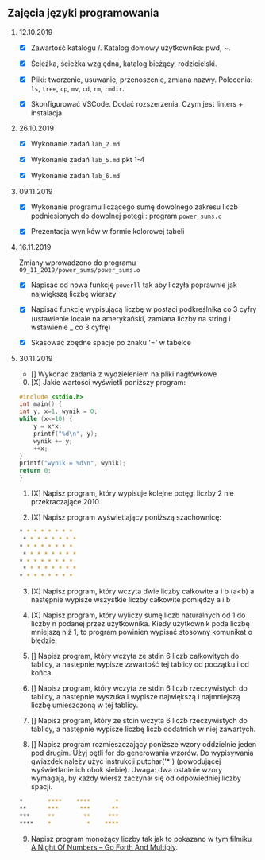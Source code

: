 ## Zajęcia języki programowania
1. 12.10.2019

    * [X] Zawartość katalogu /. Katalog domowy użytkownika: pwd, ~.

    * [X] Ścieżka, ścieżka względna, katalog bieżący, rodzicielski.

    * [X] Pliki: tworzenie, usuwanie, przenoszenie, zmiana nazwy. Polecenia: `ls`, `tree`, `cp`, `mv`, `cd`, `rm`, `rmdir`.

    * [X] Skonfigurować VSCode. Dodać rozszerzenia. Czym jest linters + instalacja.


1. 26.10.2019

    * [X] Wykonanie zadań `lab_2.md`

    * [X] Wykonanie zadań `lab_5.md` pkt 1-4

    * [X] Wykonanie zadań `lab_6.md`

1. 09.11.2019

    * [X] Wykonanie programu liczącego sumę dowolnego zakresu liczb podniesionych do dowolnej potęgi : program `power_sums.c`

    * [X] Prezentacja wyników w formie kolorowej tabeli

1. 16.11.2019

    Zmiany wprowadzono do programu `09_11_2019/power_sums/power_sums.o`

    * [X] Napisać od nowa funkcję `powerll` tak aby liczyła poprawnie jak największą liczbę wierszy

    * [X] Napisać funkcję wypisującą liczbę w postaci podkreślnika co 3 cyfry (ustawienie locale na amerykański, zamiana liczby na string i wstawienie _ co 3 cyfrę)

    * [X] Skasować zbędne spacje po znaku '=' w tabelce

1. 30.11.2019

    * [] Wykonać zadania z wydzieleniem na pliki nagłówkowe

    0. [X] Jakie wartości wyświetli poniższy program:

    ```c
    #include <stdio.h>
    int main() {
    int y, x=1, wynik = 0;
    while (x<=10) {
        y = x*x;
        printf("%d\n", y);
        wynik += y;
        ++x;
    }
    printf("wynik = %d\n", wynik);
    return 0;
    }
    ```
    1. [X] Napisz program, który wypisuje kolejne potęgi liczby 2 nie przekraczające 2010.

    2. [X] Napisz program wyświetlający poniższą szachownicę:

    ```bash
    * * * * * * * *
     * * * * * * * *
    * * * * * * * *
     * * * * * * * *
    * * * * * * * *
     * * * * * * * *
    * * * * * * * *
    ```

    3. [X] Napisz program, który wczyta dwie liczby całkowite a i b (a<b) a następnie wypisze wszystkie liczby całkowite pomiędzy a i b

    4. [X] Napisz program, który wyliczy sumę liczb naturalnych od 1 do liczby n podanej przez użytkownika. Kiedy użytkownik poda liczbę mniejszą niż 1, to program powinien wypisać stosowny komunikat o błędzie.

    5. [] Napisz program, który wczyta ze stdin 6 liczb całkowitych do tablicy, a następnie wypisze zawartość tej tablicy od początku i od końca.

    6. [] Napisz program, który wczyta ze stdin 6 liczb rzeczywistych do tablicy, a następnie wyszuka i wypisze największą i najmniejszą liczbę umieszczoną w tej tablicy.

    7. [] Napisz program, który ze stdin wczyta 6 liczb rzeczywistych do tablicy, a następnie wypisze liczbę liczb dodatnich w niej zawartych.

    8. [] Napisz program rozmieszczający poniższe wzory oddzielnie jeden pod drugim. Użyj pętli for do generowania wzorów. Do wypisywania gwiazdek należy użyć instrukcji putchar('*') (powodującej wyświetlanie ich obok siebie). Uwaga: dwa ostatnie wzory wymagają, by każdy wiersz zaczynał się od odpowiedniej liczby spacji.

    ```bash
    *       ****    ****       *
    **      ***      ***      **
    ***     **        **     ***
    ****    *          *    ****
    ```
    9. Napisz program monożący liczby tak jak to pokazano w tym filmiku [A Night Of Numbers – Go Forth And Multiply](https://www.youtube.com/watch?v=Nc4yrFXw20Q).